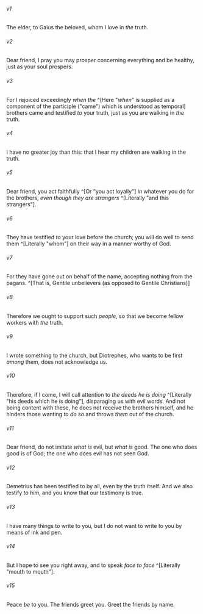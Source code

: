 ﻿---
aliases:
  - 3 John 1
---



###### v1
The elder, to Gaius the beloved, whom I love in _the_ truth.

###### v2
Dear friend, I pray you may prosper concerning everything and be healthy, just as your soul prospers.

###### v3
For I rejoiced exceedingly _when the_ ^[Here "_when_" is supplied as a component of the participle ("came") which is understood as temporal] brothers came and testified _to_ your truth, just as you are walking in _the_ truth.

###### v4
I have no greater joy than this: that I hear my children are walking in the truth.

###### v5
Dear friend, you act faithfully ^[Or "you act loyally"] _in_ whatever you do for the brothers, _even though they are strangers_ ^[Literally "and this strangers"].

###### v6
They have testified _to_ your love before the church; you will do well to send them ^[Literally "whom"] on their way in a manner worthy of God.

###### v7
For they have gone out on behalf of the name, accepting nothing from the pagans. ^[That is, Gentile unbelievers (as opposed to Gentile Christians)]

###### v8
Therefore we ought to support such _people_, so that we become fellow workers with _the_ truth.

###### v9
I wrote something to the church, but Diotrephes, who wants to be first _among_ them, does not acknowledge us.

###### v10
Therefore, if I come, I will call attention to _the deeds he is doing_ ^[Literally "his deeds which he is doing"], disparaging us with evil words. And not being content with these, he does not receive the brothers himself, and he hinders those wanting _to do so_ and throws _them_ out of the church.

###### v11
Dear friend, do not imitate _what is_ evil, but _what is_ good. The one who does good is of God; the one who does evil has not seen God.

###### v12
Demetrius has been testified to by all, even by the truth itself. And we also testify _to him_, and you know that our testimony is true.

###### v13
I have many things to write to you, but I do not want to write to you by means of ink and pen.

###### v14
But I hope to see you right away, and to speak _face to face_ ^[Literally "mouth to mouth"].

###### v15
Peace _be_ to you. The friends greet you. Greet the friends by name.